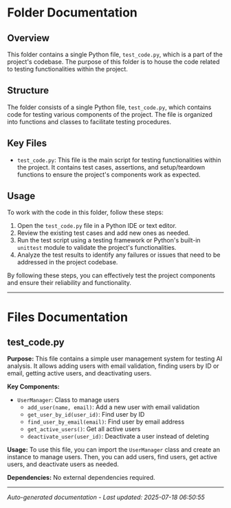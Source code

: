 # Folder Documentation

## Overview
This folder contains a single Python file, `test_code.py`, which is a part of the project's codebase. The purpose of this folder is to house the code related to testing functionalities within the project.

## Structure
The folder consists of a single Python file, `test_code.py`, which contains code for testing various components of the project. The file is organized into functions and classes to facilitate testing procedures.

## Key Files
- `test_code.py`: This file is the main script for testing functionalities within the project. It contains test cases, assertions, and setup/teardown functions to ensure the project's components work as expected.

## Usage
To work with the code in this folder, follow these steps:
1. Open the `test_code.py` file in a Python IDE or text editor.
2. Review the existing test cases and add new ones as needed.
3. Run the test script using a testing framework or Python's built-in `unittest` module to validate the project's functionalities.
4. Analyze the test results to identify any failures or issues that need to be addressed in the project codebase.

By following these steps, you can effectively test the project components and ensure their reliability and functionality.

---

# Files Documentation

## test_code.py

**Purpose:** This file contains a simple user management system for testing AI analysis. It allows adding users with email validation, finding users by ID or email, getting active users, and deactivating users.

**Key Components:**
- `UserManager`: Class to manage users
  - `add_user(name, email)`: Add a new user with email validation
  - `get_user_by_id(user_id)`: Find user by ID
  - `find_user_by_email(email)`: Find user by email address
  - `get_active_users()`: Get all active users
  - `deactivate_user(user_id)`: Deactivate a user instead of deleting

**Usage:** To use this file, you can import the `UserManager` class and create an instance to manage users. Then, you can add users, find users, get active users, and deactivate users as needed.

**Dependencies:** No external dependencies required.

---
*Auto-generated documentation - Last updated: 2025-07-18 06:50:55*

